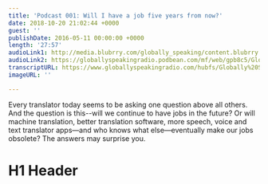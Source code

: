 ```yaml
---
title: 'Podcast 001: Will I have a job five years from now?'
date: 2018-10-20 21:02:44 +0000
guest: ''
publishDate: 2016-05-11 00:00:00 +0000
length: '27:57'
audioLink1: http://media.blubrry.com/globally_speaking/content.blubrry.com/globally_speaking/Globally_Speaking_-_Will_I_Have_A_Job.mp3
audioLink2: https://globallyspeakingradio.podbean.com/mf/web/gpb8c5/Globally_Speaking_001-_Will_I_Have_A_Job.mp3
transcriptURL: https://www.globallyspeakingradio.com/hubfs/Globally%20Speaking%20Episode%20Transcripts/Globally-Speaking-Podcast-001_Transcript.pdf
imageURL: ''

---
```

Every translator today seems to be asking one question above all others. And the question is this--will we continue to have jobs in the future? Or will machine translation, better translation software, more speech, voice and text translator apps—and who knows what else—eventually make our jobs obsolete? The answers may surprise you.

# H1 Header